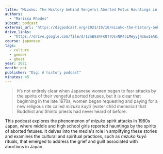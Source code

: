 ```yaml
---
title: "Mizuko: The History behind Vengeful Aborted Fetus Hauntings in 1980s Japan"
authors:
  - "Marissa Rhodes"
subcat: podcast
external_url: "https://digpodcast.org/2021/10/10/mizuko-the-history-behind-vengeful-aborted-fetus-hauntings-in-1980s-japan/"
drive_links:
  - "https://drive.google.com/file/d/12nB9sNFKQT7OsvNK4cLMeyyj4xEwIeAK/view?usp=drive_link"
course: japanese
tags:
  - culture
  - gender
  - ghost
year: 2021
month: oct
publisher: "Dig: A history podcast"
minutes: 45
---
```


> It’s not entirely clear when Japanese women began to fear attacks by the spirits of their vengeful aborted fetuses, but it is clear that beginning in the late 1970s, women began requesting and paying for a new religious rite called *mizuko kuyō* (water child memorial) that Buddhist and Shinto priests had never heard of before.

​This podcast explores the phenomenon of *mizuko* spirit attacks in 1980s Japan, where middle and high school girls reported hauntings by the spirits of aborted fetuses. It delves into the media's role in amplifying these stories and examines the cultural and spiritual practices, such as *mizuko kuyō* rituals, that emerged to address the grief and guilt associated with abortions in Japan.​
